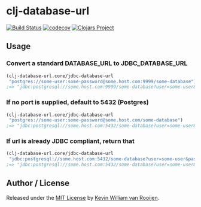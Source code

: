 # clj-database-url

[![Build Status](https://travis-ci.org/kwrooijen/clj-database-url.svg?branch=master)](https://travis-ci.org/kwrooijen/clj-database-url)
[![codecov](https://codecov.io/gh/kwrooijen/clj-database-url/branch/master/graph/badge.svg)](https://codecov.io/gh/kwrooijen/clj-database-url)
[![Clojars Project](https://img.shields.io/clojars/v/clj-database-url.svg)](https://clojars.org/kwrooijen/clj-database-url)

## Usage

### Convert a standard DATABASE_URL to JDBC_DATABASE_URL

```clojure
(clj-database-url.core/jdbc-database-url
 "postgres://some-user:some-password@some.host.com:9999/some-database")
;=> "jdbc:postgresql://some.host.com:9999/some-database?user=some-user&password=some-password"
```
### If no port is supplied, default to 5432 (Postgres)

```clojure
(clj-database-url.core/jdbc-database-url
 "postgres://some-user:some-password@some.host.com/some-database")
;=> "jdbc:postgresql://some.host.com:5432/some-database?user=some-user&password=some-password"
```

### If url is already JDBC compliant, return that

```clojure
(clj-database-url.core/jdbc-database-url
 "jdbc:postgresql://some.host.com:5432/some-database?user=some-user&password=some-password")
;=> "jdbc:postgresql://some.host.com:5432/some-database?user=some-user&password=some-password"

```

## Author / License

Released under the [MIT License] by [Kevin William van Rooijen].

[Kevin William van Rooijen]: https://twitter.com/kwrooijen

[MIT License]: https://github.com/kwrooijen/clj-database-url/blob/master/LICENSE
